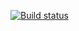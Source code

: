 [![Build status](https://ci.appveyor.com/api/projects/status/5l0c34xwp5dm80yp?svg=true)](https://ci.appveyor.com/project/0ldBread/auto5-1-8862x)
